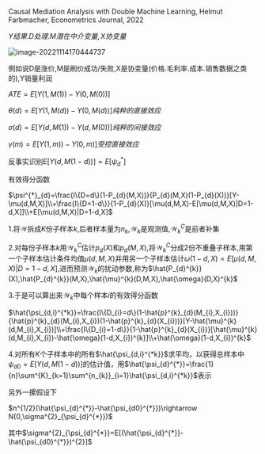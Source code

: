 Causal Mediation Analysis with Double Machine Learning, Helmut Farbmacher, Econometrics Journal, 2022

$Y结果.D处理.M潜在中介变量,X协变量$

![image-20221114170444737](C:\Users\SFC\AppData\Roaming\Typora\typora-user-images\image-20221114170444737.png)

例如说D是涨价,M是刷价成功/失败,X是协变量(价格.毛利率.成本.销售数据之类的),Y销量利润

$ATE=E[Y(1,M(1))-Y(0,M(0))]$

$\theta(d)=E[Y(1,M(d))-Y(0,M(d))]纯粹的直接效应$

$\sigma(d)=E[Y(d,M(1))-Y(d,M(0))]纯粹的间接效应$

$\gamma(m)=E[Y(1,m))-Y(0,m)]受控直接效应$



反事实识别$E[Y(d,M(1-d))]=E[\psi^{*}_{d}]$

有效得分函数

$\psi^{*}_{d}=\frac{I\{D=d\}(1-P_{d}(M,X))}{P_{d}(M,X)(1-P_{d}(X))}[Y-\mu(d,M,X)]\\+\frac{I\{D=1-d\}}{1-P_{d}(X)}[\mu(d,M,X)-E[\mu(d,M,X)|D=1-d,X]]\\+E[\mu(d,M,X)|D=1-d,X]$

1.将$\mathcal{W}$拆成$K$份子样本$k$,后者样本量为$n_{k}$,$\mathcal{W}_k$是观测值,$\mathcal{W}_k^{C}$是前者补集

2.对每份子样本$k$用$\mathcal{W}_k^{C}$估计$p_{d}(X)$和$p_{d}(M,X)$,将$\mathcal{W}_k^{C}$分成2份不重叠子样本,用第一个子样本估计条件均值$\mu(d,M,X)$并用另一个子样本估计$\omega(1-d,X)=E[\mu(d,M,X)|D=1-d,X]$,进而预测$\mathcal{W}_k$的扰动参数,称为$\hat{P_{d}^{k}}(X),\hat{P_{d}^{k}}(M,X),\hat{\mu}^{k}(D,M,X),\hat{\omega}(D,X)^{k}$

3.于是可以算出来$\mathcal{W}_k$中每个样本$i$的有效得分函数

$\hat{\psi_{d,i}^{*k}}=\frac{I\{D_{i}=d\}(1-\hat{p}^{k}_{d}(M_{i},X_{i}))}{\hat{p}^{k}_{d}(M_{i},X_{i})(1-\hat{p}^{k}_{d}(X_{i}))}[Y-\hat{\mu}^{k}(d,M_{i},X_{i})]\\+\frac{I\{D_{i}=1-d\}}{1-\hat{p}^{k}_{d}(X_{i})}[\hat{\mu}^{k}(d,M_{i},X_{i})-\hat{\omega}(1-d,X_{i})^{k}]\\+\hat{\omega}(1-d,X_{i})^{k}$

4.对所有$K$个子样本中的所有$\hat{\psi_{d,i}^{*k}}$求平均，以获得总样本中$\psi_{d0}=E[Y(d,M(1-d))]$的估计值，用$\hat{\psi_{d}^{*}}=\frac{1}{n}\sum^{K}_{k=1}\sum^{n_{k}}_{i=1}\hat{\psi_{d,i}^{*k}}$表示

另外一摞假设下

$n^{1/2}(\hat{\psi_{d}^{*}}-\hat{\psi_{d0}^{*}})\rightarrow N(0,\sigma^{2}_{\psi_{d}^{*}})$

其中$\sigma^{2}_{\psi_{d}^{*}}=E[(\hat{\psi_{d}^{*}}-\hat{\psi_{d0}^{*}})^{2}]$

